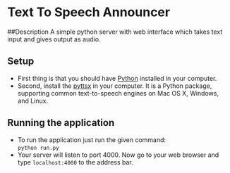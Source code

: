 # Text To Speech Announcer
##Description
A simple python server with web interface which takes text input and gives output as audio.

## Setup
* First thing is that you should have [Python](https://www.python.org/) installed in your computer.
* Second, install the [pyttsx](http://pyttsx.readthedocs.io/en/latest/install.html) in your computer. It is a Python package, supporting common text-to-speech engines on Mac OS X, Windows, and Linux.

## Running the application
* To run the application just run the given command:<br />
  `python run.py`
* Your server will listen to port 4000. Now go to your web browser and type `localhost:4000` to the address bar.
